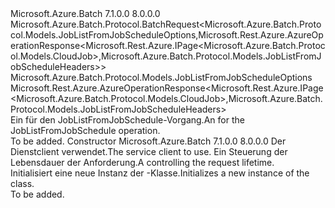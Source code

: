 <Type Name="JobListFromJobScheduleBatchRequest" FullName="Microsoft.Azure.Batch.Protocol.BatchRequests.JobListFromJobScheduleBatchRequest">
  <TypeSignature Language="C#" Value="public class JobListFromJobScheduleBatchRequest : Microsoft.Azure.Batch.Protocol.BatchRequest&lt;Microsoft.Azure.Batch.Protocol.Models.JobListFromJobScheduleOptions,Microsoft.Rest.Azure.AzureOperationResponse&lt;Microsoft.Rest.Azure.IPage&lt;Microsoft.Azure.Batch.Protocol.Models.CloudJob&gt;,Microsoft.Azure.Batch.Protocol.Models.JobListFromJobScheduleHeaders&gt;&gt;" />
  <TypeSignature Language="ILAsm" Value=".class public auto ansi beforefieldinit JobListFromJobScheduleBatchRequest extends Microsoft.Azure.Batch.Protocol.BatchRequest`2&lt;class Microsoft.Azure.Batch.Protocol.Models.JobListFromJobScheduleOptions, class Microsoft.Rest.Azure.AzureOperationResponse`2&lt;class Microsoft.Rest.Azure.IPage`1&lt;class Microsoft.Azure.Batch.Protocol.Models.CloudJob&gt;, class Microsoft.Azure.Batch.Protocol.Models.JobListFromJobScheduleHeaders&gt;&gt;" />
  <TypeSignature Language="DocId" Value="T:Microsoft.Azure.Batch.Protocol.BatchRequests.JobListFromJobScheduleBatchRequest" />
  <TypeSignature Language="VB.NET" Value="Public Class JobListFromJobScheduleBatchRequest&#xA;Inherits BatchRequest(Of JobListFromJobScheduleOptions, AzureOperationResponse(Of IPage(Of CloudJob), JobListFromJobScheduleHeaders))" />
  <TypeSignature Language="F#" Value="type JobListFromJobScheduleBatchRequest = class&#xA;    inherit BatchRequest&lt;JobListFromJobScheduleOptions, AzureOperationResponse&lt;IPage&lt;CloudJob&gt;, JobListFromJobScheduleHeaders&gt;&gt;" />
  <AssemblyInfo>
    <AssemblyName>Microsoft.Azure.Batch</AssemblyName>
    <AssemblyVersion>7.1.0.0</AssemblyVersion>
    <AssemblyVersion>8.0.0.0</AssemblyVersion>
  </AssemblyInfo>
  <Base>
    <BaseTypeName>Microsoft.Azure.Batch.Protocol.BatchRequest&lt;Microsoft.Azure.Batch.Protocol.Models.JobListFromJobScheduleOptions,Microsoft.Rest.Azure.AzureOperationResponse&lt;Microsoft.Rest.Azure.IPage&lt;Microsoft.Azure.Batch.Protocol.Models.CloudJob&gt;,Microsoft.Azure.Batch.Protocol.Models.JobListFromJobScheduleHeaders&gt;&gt;</BaseTypeName>
    <BaseTypeArguments>
      <BaseTypeArgument TypeParamName="TOptions">Microsoft.Azure.Batch.Protocol.Models.JobListFromJobScheduleOptions</BaseTypeArgument>
      <BaseTypeArgument TypeParamName="TResponse">Microsoft.Rest.Azure.AzureOperationResponse&lt;Microsoft.Rest.Azure.IPage&lt;Microsoft.Azure.Batch.Protocol.Models.CloudJob&gt;,Microsoft.Azure.Batch.Protocol.Models.JobListFromJobScheduleHeaders&gt;</BaseTypeArgument>
    </BaseTypeArguments>
  </Base>
  <Interfaces />
  <Docs>
    <summary>
            <span data-ttu-id="c7b7f-101">Ein <see cref="T:Microsoft.Azure.Batch.Protocol.IBatchRequest" /> für den JobListFromJobSchedule-Vorgang.</span><span class="sxs-lookup"><span data-stu-id="c7b7f-101">An <see cref="T:Microsoft.Azure.Batch.Protocol.IBatchRequest" /> for the JobListFromJobSchedule operation.</span></span>
            </summary>
    <remarks>To be added.</remarks>
  </Docs>
  <Members>
    <Member MemberName=".ctor">
      <MemberSignature Language="C#" Value="public JobListFromJobScheduleBatchRequest (Microsoft.Azure.Batch.Protocol.BatchServiceClient serviceClient, System.Threading.CancellationToken cancellationToken);" />
      <MemberSignature Language="ILAsm" Value=".method public hidebysig specialname rtspecialname instance void .ctor(class Microsoft.Azure.Batch.Protocol.BatchServiceClient serviceClient, valuetype System.Threading.CancellationToken cancellationToken) cil managed" />
      <MemberSignature Language="DocId" Value="M:Microsoft.Azure.Batch.Protocol.BatchRequests.JobListFromJobScheduleBatchRequest.#ctor(Microsoft.Azure.Batch.Protocol.BatchServiceClient,System.Threading.CancellationToken)" />
      <MemberSignature Language="F#" Value="new Microsoft.Azure.Batch.Protocol.BatchRequests.JobListFromJobScheduleBatchRequest : Microsoft.Azure.Batch.Protocol.BatchServiceClient * System.Threading.CancellationToken -&gt; Microsoft.Azure.Batch.Protocol.BatchRequests.JobListFromJobScheduleBatchRequest" Usage="new Microsoft.Azure.Batch.Protocol.BatchRequests.JobListFromJobScheduleBatchRequest (serviceClient, cancellationToken)" />
      <MemberType>Constructor</MemberType>
      <AssemblyInfo>
        <AssemblyName>Microsoft.Azure.Batch</AssemblyName>
        <AssemblyVersion>7.1.0.0</AssemblyVersion>
        <AssemblyVersion>8.0.0.0</AssemblyVersion>
      </AssemblyInfo>
      <Parameters>
        <Parameter Name="serviceClient" Type="Microsoft.Azure.Batch.Protocol.BatchServiceClient" />
        <Parameter Name="cancellationToken" Type="System.Threading.CancellationToken" />
      </Parameters>
      <Docs>
        <param name="serviceClient"><span data-ttu-id="c7b7f-102">Der Dienstclient verwendet.</span><span class="sxs-lookup"><span data-stu-id="c7b7f-102">The service client to use.</span></span></param>
        <param name="cancellationToken"><span data-ttu-id="c7b7f-103">Ein <see cref="T:System.Threading.CancellationToken" /> Steuerung der Lebensdauer der Anforderung.</span><span class="sxs-lookup"><span data-stu-id="c7b7f-103">A <see cref="T:System.Threading.CancellationToken" /> controlling the request lifetime.</span></span></param>
        <summary>
            <span data-ttu-id="c7b7f-104">Initialisiert eine neue Instanz der <see cref="T:Microsoft.Azure.Batch.Protocol.BatchRequests.JobListFromJobScheduleBatchRequest" />-Klasse.</span><span class="sxs-lookup"><span data-stu-id="c7b7f-104">Initializes a new instance of the <see cref="T:Microsoft.Azure.Batch.Protocol.BatchRequests.JobListFromJobScheduleBatchRequest" /> class.</span></span>
            </summary>
        <remarks>To be added.</remarks>
      </Docs>
    </Member>
  </Members>
</Type>